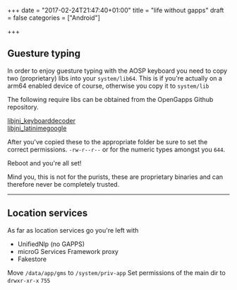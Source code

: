 +++
date = "2017-02-24T21:47:40+01:00"
title = "life without gapps"
draft = false
categories = ["Android"]

+++

## Guesture typing
In order to enjoy guesture typing with the AOSP keyboard you need to copy two (proprietary) libs into your `system/lib64`. This is if you're actually on a arm64 enabled device of course, otherwise you copy it to `system/lib`

The following require libs can be obtained from the OpenGapps Github repository.

[libjni_keyboarddecoder](https://github.com/opengapps/arm64/raw/master/lib64/23/libjni_keyboarddecoder.so)  
[libjni_latinimegoogle](https://github.com/opengapps/arm64/raw/master/lib64/23/libjni_latinimegoogle.so)

After you've copied these to the appropriate folder be sure to set the correct permissions. `-rw-r--r--` or for the numeric types amongst you `644`.

Reboot and you're all set!

Mind you, this is not for the purists, these are proprietary binaries and can therefore never be completely trusted.

---

## Location services
As far as location services go you're left with

- UnifiedNlp (no GAPPS)
- microG Services Framework proxy
- Fakestore


Move `/data/app/gms` to `/system/priv-app`
Set permissions of the main dir to `drwxr-xr-x` `755`
